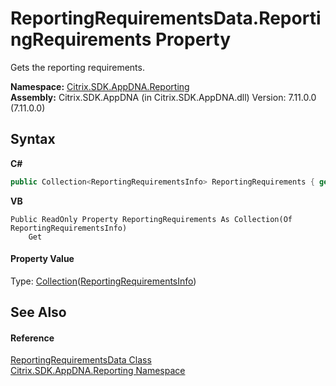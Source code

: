 # ReportingRequirementsData.ReportingRequirements Property 
 

Gets the reporting requirements.

**Namespace:**&nbsp;<a href="5a349796-1e47-290a-6953-6ce2117c7cbc">Citrix.SDK.AppDNA.Reporting</a><br />**Assembly:**&nbsp;Citrix.SDK.AppDNA (in Citrix.SDK.AppDNA.dll) Version: 7.11.0.0 (7.11.0.0)

## Syntax

**C#**
```csharp
public Collection<ReportingRequirementsInfo> ReportingRequirements { get; }
```

**VB**
```vbnet
Public ReadOnly Property ReportingRequirements As Collection(Of ReportingRequirementsInfo)
	Get
```


#### Property Value
Type: <a href="http://msdn2.microsoft.com/en-us/library/ms132397" target="_blank">Collection</a>(<a href="4d7ade72-cdc5-d8c4-8a55-c2744164540a">ReportingRequirementsInfo</a>)

## See Also


#### Reference
<a href="619f2bac-6043-4fac-4b90-bd4c4eab74a5">ReportingRequirementsData Class</a><br /><a href="5a349796-1e47-290a-6953-6ce2117c7cbc">Citrix.SDK.AppDNA.Reporting Namespace</a><br />